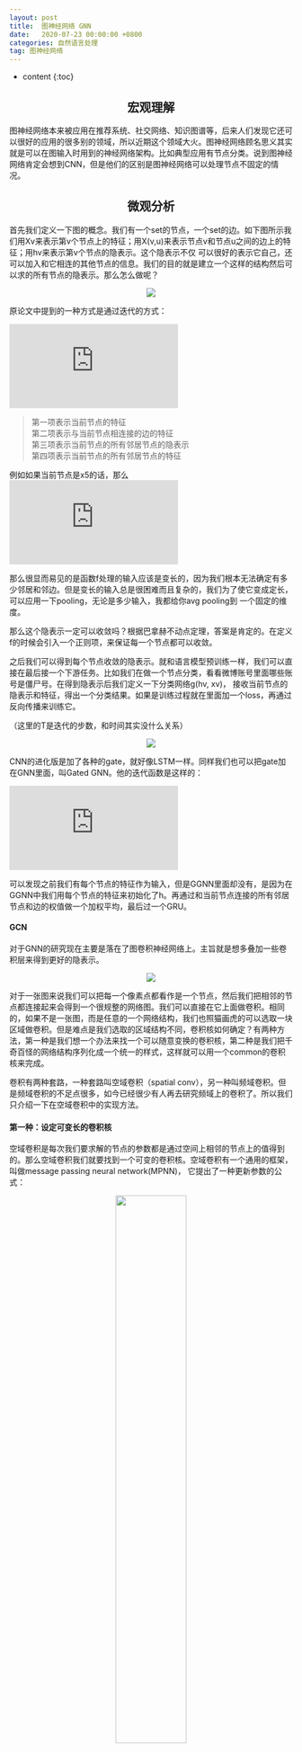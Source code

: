 ```yaml
---
layout: post
title:  图神经网络 GNN
date:   2020-07-23 00:00:00 +0800
categories: 自然语言处理
tag: 图神经网络
---
```


* content
{:toc}


<h2 align="center">宏观理解</h2>

图神经网络本来被应用在推荐系统、社交网络、知识图谱等，后来人们发现它还可以很好的应用的很多别的领域，所以近期这个领域大火。图神经网络顾名思义其实就是可以在图输入时用到的神经网络架构。比如典型应用有节点分类。说到图神经网络肯定会想到CNN，但是他们的区别是图神经网络可以处理节点不固定的情况。

<h2 align="center">微观分析</h2>

首先我们定义一下图的概念。我们有一个set的节点，一个set的边。如下图所示我们用Xv来表示第v个节点上的特征；用X(v,u)来表示节点v和节点u之间的边上的特征；用hv来表示第v个节点的隐表示。这个隐表示不仅
可以很好的表示它自己，还可以加入和它相连的其他节点的信息。我们的目的就是建立一个这样的结构然后可以求的所有节点的隐表示。那么怎么做呢？

<p align="center"> 
  <img src="/imgs/gnn/1.png">
</p>

原论文中提到的一种方式是通过迭代的方式：

![](https://latex.codecogs.com/gif.latex?h_v%5E%7Bt&plus;1%7D%20%3D%20f%28x_v%2C%20x_co%5Bv%5D%2Ch%5Et_ne%5Bv%5D%2Cx_ne%5Bv%5D%29)

> 第一项表示当前节点的特征<br>
> 第二项表示与当前节点相连接的边的特征<br>
> 第三项表示当前节点的所有邻居节点的隐表示<br>
> 第四项表示当前节点的所有邻居节点的特征<br>

例如如果当前节点是x5的话，那么![](https://latex.codecogs.com/gif.latex?h_5%5E%7Bt&plus;1%7D%20%3D%20f%28x_5%2C%20x_%7B%283%2C5%29%7D%2Cx_%7B%285%2C6%29%7D%2Ch_3%2Ch_6%2Cx_3%2Cx_6%29)

那么很显而易见的是函数f处理的输入应该是变长的，因为我们根本无法确定有多少邻居和邻边。但是变长的输入总是很困难而且复杂的，我们为了使它变成定长，可以应用一下pooling，无论是多少输入，我都给你avg pooling到
一个固定的维度。

那么这个隐表示一定可以收敛吗？根据巴拿赫不动点定理，答案是肯定的。在定义f的时候会引入一个正则项，来保证每一个节点都可以收敛。

之后我们可以得到每个节点收敛的隐表示。就和语言模型预训练一样，我们可以直接在最后接一个下游任务。比如我们在做一个节点分类，看看微博账号里面哪些账号是僵尸号。在得到隐表示后我们定义一下分类网络g(hv, xv)，
接收当前节点的隐表示和特征，得出一个分类结果。如果是训练过程就在里面加一个loss，再通过反向传播来训练它。

（这里的T是迭代的步数，和时间其实没什么关系）

 <p align="center"> 
  <img src="/imgs/gnn/2.png">
</p>


CNN的进化版是加了各种的gate，就好像LSTM一样。同样我们也可以把gate加在GNN里面，叫Gated GNN。他的迭代函数是这样的：

![](https://latex.codecogs.com/gif.latex?h_v%5E%7Bt&plus;1%7D%20%3D%20GRU%28h_v%5Et%2C%20%5Csum_%7Bu%5Cin%20ne%5Bv%5D%7D%5E%7B%7DW_%7Bedge%7Dh_u%5Et%29)

可以发现之前我们有每个节点的特征作为输入，但是GGNN里面却没有，是因为在GGNN中我们用每个节点的特征来初始化了h。再通过和当前节点连接的所有邻居节点和边的权值做一个加权平均，最后过一个GRU。


<h4>GCN</h4>

对于GNN的研究现在主要是落在了图卷积神经网络上。主旨就是想多叠加一些卷积层来得到更好的隐表示。
  
<p align="center"> 
  <img src="/imgs/gnn/3.png">
</p>

对于一张图来说我们可以把每一个像素点都看作是一个节点，然后我们把相邻的节点都连接起来会得到一个很规整的网络图。我们可以直接在它上面做卷积。相同的，如果不是一张图，而是任意的一个网络结构，我们也照猫画虎的可以选取一块区域做卷积。但是难点是我们选取的区域结构不同，卷积核如何确定？有两种方法，第一种是我们想一个办法来找一个可以随意变换的卷积核，第二种是我们把千奇百怪的网络结构序列化成一个统一的样式，这样就可以用一个common的卷积核来完成。

卷积有两种套路，一种套路叫空域卷积（spatial conv），另一种叫频域卷积。但是频域卷积的不足点很多，如今已经很少有人再去研究频域上的卷积了。所以我们只介绍一下在空域卷积中的实现方法。

<h4>第一种：设定可变长的卷积核</h4>

空域卷积是每次我们要求解的节点的参数都是通过空间上相邻的节点上的值得到的。那么空域卷积我们就要找到一个可变的卷积核。空域卷积有一个通用的框架，叫做message passing neural network(MPNN)，
它提出了一种更新参数的公式：

<p align="center"> 
  <img src="/imgs/gnn/4.png"  width="50%" height="50%">
</p>
  
这个公式主要完成了两个步骤：1. 如何把邻居节点的信息传递给当前要更新的节点上；2. 如何通过邻居节点传递来的信息更新当前节点。其中M函数就代表了第一步的过程，我们可以认为是任意的一种操作（比如神经网络或者pooling甚至直接加权平均），通过加权来得到周围节点传递来的信息。U是第二步的函数，定义怎么去在下一时刻更新当前的节点v。

比如，GraphSage(graph sample and aggregate)就可以套用这个公式。在卷积的时候如果图很大，我们无法同时在整张图上进行卷积，所以GraphSage就提出我们可以先采样一些邻居，然后聚合这些邻居上的信息，最后就可以在节点上得到一个loss进行反向传播。

<p align="center"> 
  <img src="/imgs/gnn/5.png"  width="80%" height="80%">
</p>

对于怎么设计这个聚合函数，可以自己定义，但是首先要考虑如何处理变长的信息。
 
<h4>第二种：序列化图结构</h4>

PATCHY-SAN是序列化一个图的方法。

<p align="center"> 
  <img src="/imgs/gnn/6.png" width="50%" height="50%">
</p>

第一步我们要人为的定义一些规则来排序这些节点，越往前的越重要，也可以截取top k个节点，剩余的默认为对结果不造成影响。
第二步是我们从排好序的序列中的每个节点再选取top k个最重要的邻居，其余的扔掉。
第三步就是我们把每个k+1个一组的节点排排坐，这样就可以形成一个固定结构的图，然后再进行卷积操作。
 

<h4>Readout</h4>

那么最后我们无论用什么方法总之会得到每个节点的隐表示。那么得到之后如何计算出整个图的表示呢？

最简单的就是各种pooling的方式。例如avg pooling：假如有10个节点，每个节点我们学出了一个100维的向量，那么我们可以把每个节点的第i维向量求平均当作整个图的第i维的值。
还可以用学习的方法，在所有的node表示最后加一个全连接层，或者还可以添加一个全局节点最后用全局节点的表示当作图的表示。
当然还有其他各种更加炫酷的方式，例如可微池化differetiable pooling等。






























